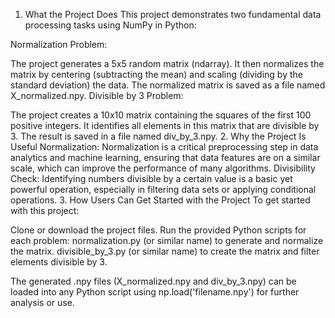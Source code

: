 1. What the Project Does
This project demonstrates two fundamental data processing tasks using NumPy in Python:

Normalization Problem:

The project generates a 5x5 random matrix (ndarray).
It then normalizes the matrix by centering (subtracting the mean) and scaling (dividing by the standard deviation) the data.
The normalized matrix is saved as a file named X_normalized.npy.
Divisible by 3 Problem:

The project creates a 10x10 matrix containing the squares of the first 100 positive integers.
It identifies all elements in this matrix that are divisible by 3.
The result is saved in a file named div_by_3.npy.
2. Why the Project Is Useful
Normalization: Normalization is a critical preprocessing step in data analytics and machine learning, ensuring that data features are on a similar scale, which can improve the performance of many algorithms.
Divisibility Check: Identifying numbers divisible by a certain value is a basic yet powerful operation, especially in filtering data sets or applying conditional operations.
3. How Users Can Get Started with the Project
To get started with this project:

Clone or download the project files.
Run the provided Python scripts for each problem:
normalization.py (or similar name) to generate and normalize the matrix.
divisible_by_3.py (or similar name) to create the matrix and filter elements divisible by 3.

The generated .npy files (X_normalized.npy and div_by_3.npy) can be loaded into any Python script using np.load('filename.npy') for further analysis or use.
